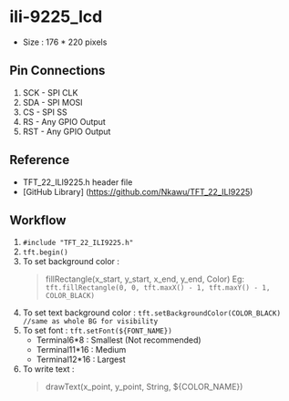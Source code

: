 # ili-9225_lcd
- Size : 176 * 220 pixels

## Pin Connections
1. SCK - SPI CLK
2. SDA - SPI MOSI
3. CS  - SPI SS
4. RS  - Any GPIO Output
5. RST - Any GPIO Output

## Reference
- TFT_22_ILI9225.h header file 
- [GitHub Library] (https://github.com/Nkawu/TFT_22_ILI9225)

## Workflow
1. ```#include "TFT_22_ILI9225.h"```
2. ```tft.begin()```
3. To set background color :
   >fillRectangle(x_start, y_start, x_end, y_end, Color)
   Eg:
   ```tft.fillRectangle(0, 0, tft.maxX() - 1, tft.maxY() - 1, COLOR_BLACK)```
4. To set text background color :
   ```tft.setBackgroundColor(COLOR_BLACK) //same as whole BG for visibility```
5. To set font :
   ```tft.setFont(${FONT_NAME})```
   - Terminal6*8   : Smallest (Not recommended)
   - Terminal11*16 : Medium
   - Terminal12*16 : Largest
6. To write text :
   >drawText(x_point, y_point, String, ${COLOR_NAME})
   

   